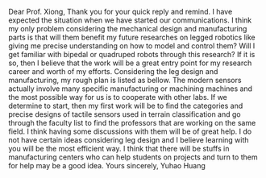 Dear Prof. Xiong,
  Thank you for your quick reply and remind. I have expected the situation when we have started our communications. I think my only problem considering the mechanical design and manufacturing parts is that will them benefit my future researches on legged robotics like giving me precise understanding on how to model and control them? Will I get familiar with bipedal or quadruped robots through this research? If it is so, then I believe that the work will be a great entry point for my research career and worth of my efforts. 
  Considering the leg design and manufacturing, my rough plan is listed as bellow. The modern sensors actually involve many specific manufacturing or machining machines and the most possible way for us is to cooperate with other labs. If we determine to start, then my first work will be to find the categories and precise designs of tactile sensors used in terrain classification and go through the faculty list to find the professors that are working on the same field. I think having some discussions with them will be of great help. I do not have certain ideas considering leg design and I believe learning with you will be the most efficient way. I think that there will be stuffs in manufacturing centers who can help students on projects and turn to them for help may be a good idea. 
Yours sincerely,
                                                                                                                                        Yuhao Huang
  